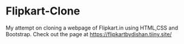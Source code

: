 # Flipkart-Clone
My attempt on cloning a webpage of Flipkart.in using HTML,CSS and Bootstrap.
Check out the page at https://flipkartbydishan.tiiny.site/ 
